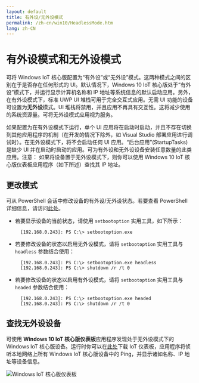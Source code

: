 ```yaml
---
layout: default
title: 有外设/无外设模式
permalink: /zh-cn/win10/HeadlessMode.htm
lang: zh-CN
---
```


# 有外设模式和无外设模式

可将 Windows IoT 核心版配置为“有外设”或“无外设”模式。这两种模式之间的区别在于是否存在任何形式的 UI。默认情况下，Windows 10 IoT 核心版处于“有外设”模式下，并运行显示计算机名称和 IP 地址等系统信息的默认启动应用。另外，在有外设模式下，标准 UWP UI 堆栈可用于完全交互式应用。无需 UI 功能的设备可设置为**无外设**模式。UI 堆栈将禁用，并且应用不再具有交互性。这将减少使用的系统资源量。可将无外设模式应用视为服务。

如果配置为在有外设模式下运行，单个 UI 应用将在启动时启动，并且不存在切换到其他应用程序的机制（在开发的情况下除外，如 Visual Studio 部署应用进行调试时）。在无外设模式下，将不会启动任何 UI 应用。“后台应用”\(StartupTasks\) 是缺少 UI 并在启动时启动的应用。可为有外设和无外设设备安装任意数量的此类应用。注意： 如果将设备置于无外设模式下，则你可以使用 Windows 10 IoT 核心版仪表板应用程序（如下所述）查找其 IP 地址。

## 更改模式
可从 PowerShell 会话中修改设备的有外设/无外设状态。若要查看 PowerShell 详细信息，请访问[此处]({{site.baseurl}}/{{page.lang}}/win10/samples/PowerShell.htm)。

* 若要显示设备的当前状态，请使用 `setbootoption` 实用工具，如下所示：

        [192.168.0.243]: PS C:\> setbootoption.exe

* 若要修改设备的状态以启用无外设模式，请将 `setbootoption` 实用工具与 `headless` 参数结合使用：

        [192.168.0.243]: PS C:\> setbootoption.exe headless
        [192.168.0.243]: PS C:\> shutdown /r /t 0

* 若要修改设备的状态以启用有外设模式，请将 `setbootoption` 实用工具与 `headed` 参数结合使用：

        [192.168.0.243]: PS C:\> setbootoption.exe headed
        [192.168.0.243]: PS C:\> shutdown /r /t 0

## 查找无外设设备

可使用 **Windows 10 IoT 核心版仪表板**应用程序发现处于无外设模式下的 Windows IoT 核心版设备。运行时你可以在[此处](http://go.microsoft.com/fwlink/?LinkID=708576)下载 IoT 仪表板，应用程序将侦听本地网络上所有 Windows IoT 核心版设备中的 Ping，并显示诸如名称、IP 地址等设备信息。

![Windows IoT 核心版仪表板]({{site.baseurl}}/Resources/images/IoTDashboard.png)
